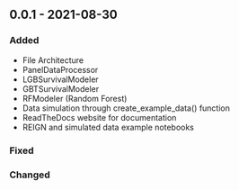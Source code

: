## 0.0.1 - 2021-08-30

### Added

- File Architecture
- PanelDataProcessor
- LGBSurvivalModeler
- GBTSurvivalModeler
- RFModeler (Random Forest)
- Data simulation through create_example_data() function
- ReadTheDocs website for documentation
- REIGN and simulated data example notebooks

### Fixed



### Changed

